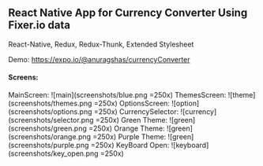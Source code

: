 ## React Native App for Currency Converter Using Fixer.io data  
React-Native, Redux, Redux-Thunk, Extended Stylesheet

Demo: https://expo.io/@anuragshas/currencyConverter

#### Screens:
MainScreen: ![main](screenshots/blue.png =250x)
ThemesScreen: ![theme](screenshots/themes.png =250x)
OptionsScreen: ![option](screenshots/options.png =250x)
CurrencySelector: ![currency](screenshots/selector.png =250x)
Green Theme: ![green](screenshots/green.png =250x)
Orange Theme: ![green](screenshots/orange.png =250x)
Purple Theme: ![green](screenshots/purple.png =250x)
KeyBoard Open: ![keyboard](screenshots/key_open.png =250x)
